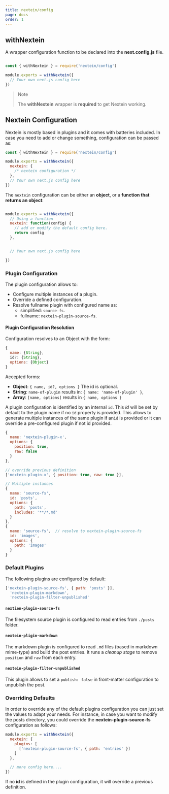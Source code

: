 ```yaml
---
title: nextein/config
page: docs
order: 1
---
```


## withNextein

A wrapper configuration function to be declared into the **next.config.js** file.

```js

const { withNextein } = require('nextein/config')

module.exports = withNextein({
  // Your own next.js config here
})

```

> Note
>
> The **withNextein**  wrapper is **required** to get Nextein working. 

## Nextein Configuration

Nextein is mostly based in plugins and it comes with batteries included. In case you need to add or change something, configuration can be passed as:

```js
const { withNextein } = require('nextein/config')

module.exports = withNextein({
  nextein: {
    /* nextein configuration */
  },
  // Your own next.js config here
})

```

The `nextein` configuration can be either an **object**, or a **function that returns an object**:

```js

module.exports = withNextein({
  // Using a function
  nextein: function(config) {
    // add or modify the default config here.
    return config
  },


  // Your own next.js config here

})
```

### Plugin Configuration

The plugin configuration allows to:

- Configure multiple instances of a plugin.
- Override a defined configuration.
- Resolve fullname plugin with configured name as:
  - simplified: `source-fs`. 
  - fullname: `nextein-plugin-source-fs`.

#### Plugin Configuration Resolution

Configuration resolves to an Object with the form:
 
```js
{ 
  name: {String},
  id?: {String},
  options: {Object}
}
```

Accepted forms:

- **Object**: `{ name, id?, options }` The id is optional.
- **String**: `name-of-plugin` results in: `{ name: 'name-of-plugin' }`,
- **Array**: `[name, options]` results in `{ name, options }`

A plugin configuration is identified by an internal `id`. This *id* will be set by default to the plugin name if no `id` property is provided.
This allows to generate multiple instances of the same plugin if an`id` is provided or it can override a pre-configured plugin if not id provided.

```js
{
  name: 'nextein-plugin-x',
  options: {
    position: true,
    raw: false    
  }
},

// override previous definition
['nextein-plugin-x', { position: true, raw: true }], 

// Multiple instances
{
  name: 'source-fs',
  id: 'posts',
  options: {
    path: 'posts',
    includes: '**/*.md'
  }
},
{
  name: 'source-fs',  // resolve to nextein-plugin-source-fs
  id: 'images',
  options: {
    path: 'images'
  }
}
```

### Default Plugins

The following plugins are configured by default:

```js
['nextein-plugin-source-fs', { path: 'posts' }],
  'nextein-plugin-markdown',
  'nextein-plugin-filter-unpublished'
```

#### `nextien-plugin-source-fs`

The filesystem source plugin is configured to read entries from `./posts` folder.

#### `nextein-pligin-markdown`

The markdown plugin is configured to read `.md` files (based in markdown mime-type) and build the post entries.
It runs a *cleanup stage* to remove `position` and `raw` from each entry.

#### `nextein-plugin-filter-unpublished`

This plugin allows to set a `publish: false` in front-matter configuration to unpublish the post.

### Overriding Defaults

In order to override any of the default plugins configuration you can just set the values to adapt your needs. For instance, in case you want to modify the posts directory, you could override the **nextein-plugin-source-fs** configuration as follows: 

```js
module.exports = withNextein({
  nextein: {
    plugins: [
      ['nextein-plugin-source-fs', { path: 'entries' }]
    ]
  },

  // more config here....
})

```

If no **id** is defined in the plugin configuration, it will override a previous definition.

